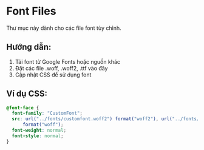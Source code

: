 # Font Files

Thư mục này dành cho các file font tùy chỉnh.

## Hướng dẫn:

1. Tải font từ Google Fonts hoặc nguồn khác
2. Đặt các file .woff, .woff2, .ttf vào đây
3. Cập nhật CSS để sử dụng font

## Ví dụ CSS:

```css
@font-face {
  font-family: "CustomFont";
  src: url("../fonts/customfont.woff2") format("woff2"), url("../fonts/customfont.woff")
      format("woff");
  font-weight: normal;
  font-style: normal;
}
```
